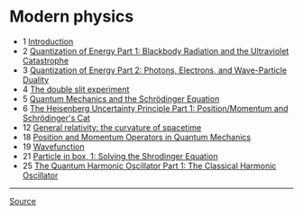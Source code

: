 # Modern physics

- 1 [Introduction](introduction)
- 2 [Quantization of Energy Part 1: Blackbody Radiation and the Ultraviolet Catastrophe](quantization-energy-blackbody-radiation-ultraviolet-catastrophe)
- 3 [Quantization of Energy Part 2: Photons, Electrons, and Wave-Particle Duality](quantization-energy-photon-electron-wave-particle-duality)
- 4 [The double slit experiment](double-slit-experiment)
- 5 [Quantum Mechanics and the Schrödinger Equation](quantum-mechanics-schrodinger-equation)
- 6 [The Heisenberg Uncertainty Principle Part 1: Position/Momentum and Schrödinger's Cat](uncertainty-principle)
- 12 [General relativity: the curvature of spacetime](general-relativity-spacetime-curvature)
- 18 [Position and Momentum Operators in Quantum Mechanics](position-momentum-operators)
- 19 [Wavefunction](wavefunction)
- 21 [Particle in box, 1: Solving the Shrodinger Equation](particle-in-box-1)
- 25 [The Quantum Harmonic Oscillator Part 1: The Classical Harmonic Oscillator](quantum-harmonic-oscillator-1)

---

[Source](https://www.youtube.com/watch?v=H0m97YJavH4&list=PLybg94GvOJ9FAFBqQGf5-4YbfKpWbJtGn&index=1)